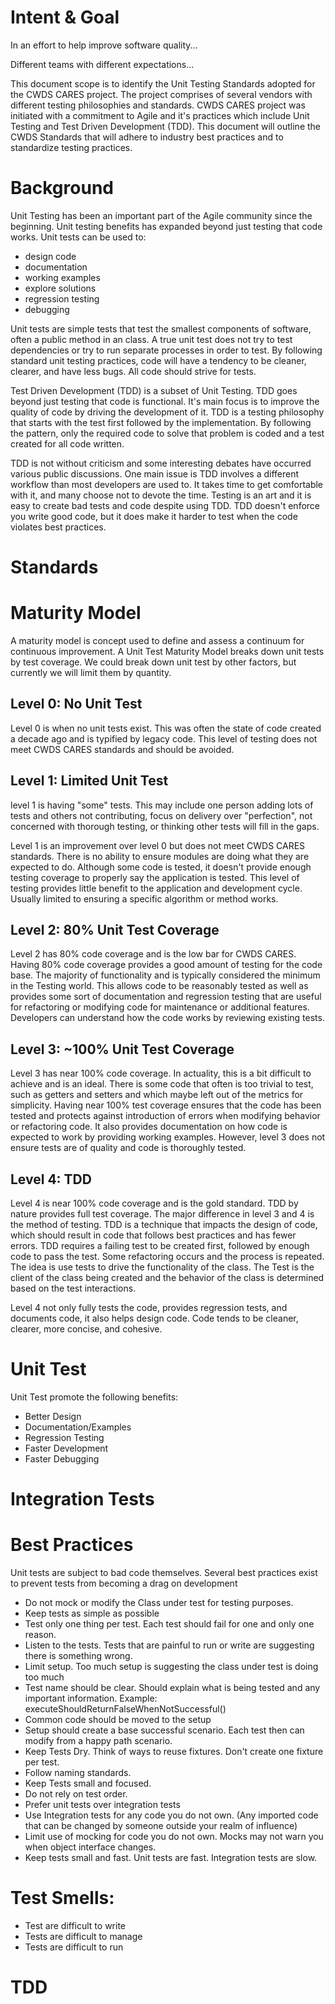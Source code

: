 # Intent & Goal
In an effort to help improve software quality...

Different teams with different expectations...

This document scope is to identify the Unit Testing Standards adopted for the CWDS CARES project. The project comprises of several vendors with different testing philosophies and standards. CWDS CARES project was initiated with a commitment to Agile and it's practices which include Unit Testing and Test Driven Development (TDD). This document will outline the CWDS Standards that will adhere to industry best practices and to standardize testing practices.

# Background
Unit Testing has been an important part of the Agile community since the beginning. Unit testing benefits has expanded beyond just testing that code works. Unit tests can be used to:
* design code
* documentation
* working examples
* explore solutions
* regression testing
* debugging

Unit tests are simple tests that test the smallest components of software, often a public method in an class. A true unit test does not try to test dependencies or try to run separate processes in order to test. By following standard unit testing practices, code will have a tendency to be cleaner, clearer, and have less bugs. All code should strive for tests.

Test Driven Development (TDD) is a subset of Unit Testing. TDD goes beyond just testing that code is functional. It's main focus is to improve the quality of code by driving the development of it. TDD is a testing philosophy that starts with the test first followed by the implementation. By following the pattern, only the required code to solve that problem is coded and a test created for all code written.

TDD is not without criticism and some interesting debates have occurred various public discussions. One main issue is TDD involves a different workflow than most developers are used to. It takes time to get comfortable with it, and many choose not to devote the time. Testing is an art and it is easy to create bad tests and code despite using TDD. TDD doesn't enforce you write good code, but it does make it harder to test when the code violates best practices.


# Standards

# Maturity Model
A maturity model is concept used to define and assess a continuum for continuous improvement. A Unit Test Maturity Model breaks down unit tests by test coverage. We could break down unit test by other factors, but currently we will limit them by quantity.

## Level 0: No Unit Test
Level 0 is when no unit tests exist. This was often the state of code created a decade ago and is typified by legacy code. This level of testing does not meet CWDS CARES standards and should be avoided.

## Level 1: Limited Unit Test
level 1 is having "some" tests. This may include one person adding lots of tests and others not contributing, focus on delivery over "perfection", not concerned with thorough testing, or thinking other tests will fill in the gaps.

Level 1 is an improvement over level 0 but does not meet CWDS CARES standards. There is no ability to ensure modules are doing what they are expected to do. Although some code is tested, it doesn't provide enough testing coverage to properly say the application is tested. This level of testing provides little benefit to the application and development cycle. Usually limited to ensuring a specific algorithm or method works.

## Level 2: 80% Unit Test Coverage
Level 2 has 80% code coverage and is the low bar for CWDS CARES. Having 80% code coverage provides a good amount of testing for the code base. The majority of functionality and is typically considered the minimum in the Testing world. This allows code to be reasonably tested as well as provides some sort of documentation and regression testing that are useful for refactoring or modifying code for maintenance or additional features. Developers can understand how the code works by reviewing existing tests.

## Level 3: ~100% Unit Test Coverage
Level 3 has near 100% code coverage. In actuality, this is a bit difficult to achieve and is an ideal. There is some code that often is too trivial to test, such as getters and setters and which maybe left out of the metrics for simplicity. Having near 100% test coverage ensures that the code has been tested and protects against introduction of errors when modifying behavior or refactoring code. It also provides documentation on how code is expected to work by providing working examples. However, level 3 does not ensure tests are of quality and code is thoroughly tested.

## Level 4: TDD
Level 4 is near 100% code coverage and is the gold standard. TDD by nature provides full test coverage. The major difference in level 3 and 4 is the method of testing. TDD is a technique that impacts the design of code, which should result in code that follows best practices and has fewer errors. TDD requires a failing test to be created first, followed by enough code to pass the test. Some refactoring occurs and the process is repeated. The idea is use tests to drive the functionality of the class. The Test is the client of the class being created and the behavior of the class is determined based on the test interactions.

Level 4 not only fully tests the code, provides regression tests, and documents code, it also helps design code. Code tends to be cleaner, clearer, more concise, and cohesive.

# Unit Test
Unit Test promote the following benefits:
* Better Design
* Documentation/Examples
* Regression Testing
* Faster Development
* Faster Debugging


# Integration Tests

# Best Practices
Unit tests are subject to bad code themselves. Several best practices exist to prevent tests from becoming a drag on development

* Do not mock or modify the Class under test for testing purposes.
* Keep tests as simple as possible
* Test only one thing per test. Each test should fail for one and only one reason.
* Listen to the tests. Tests that are painful to run or write are suggesting there is something wrong.
* Limit setup. Too much setup is suggesting the class under test is doing too much
* Test name should be clear. Should explain what is being tested and any important information. Example: executeShouldReturnFalseWhenNotSuccessful()
* Common code should be moved to the setup
* Setup should create a base successful scenario. Each test then can modify from a happy path scenario.
* Keep Tests Dry. Think of ways to reuse fixtures. Don't create one fixture per test.
* Follow naming standards.
* Keep Tests small and focused.
* Do not rely on test order.
* Prefer unit tests over integration tests
* Use Integration tests for any code you do not own. (Any imported code that can be changed by someone outside your realm of influence)
* Limit use of mocking for code you do not own. Mocks may not warn you when object interface changes.
* Keep tests small and fast. Unit tests are fast. Integration tests are slow.

# Test Smells:
* Test are difficult to write
* Tests are difficult to manage
* Tests are difficult to run

# TDD
